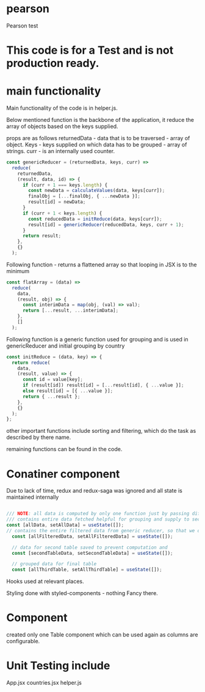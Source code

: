 # pearson

Pearson test

# This code is for a Test and is not production ready.

# main functionality

Main functionality of the code is in helper.js.

Below mentioned function is the backbone of the application, it reduce the array of objects based on the keys supplied.

props are as follows
returnedData - data that is to be traversed - array of object.
Keys - keys supplied on which data has to be grouped - array of strings.
curr - is an internally used counter.

```Javascript
const genericReducer = (returnedData, keys, curr) =>
  reduce(
    returnedData,
    (result, data, id) => {
      if (curr + 1 === keys.length) {
        const newData = calculateValues(data, keys[curr]);
        finalObj = [...finalObj, { ...newData }];
        result[id] = newData;
      }
      if (curr + 1 < keys.length) {
        const reducedData = initReduce(data, keys[curr]);
        result[id] = genericReducer(reducedData, keys, curr + 1);
      }
      return result;
    },
    {}
  );

```

Following function - returns a flattened array so that looping in JSX is to the minimum

```Javascript
const flatArray = (data) =>
  reduce(
    data,
    (result, obj) => {
      const interimData = map(obj, (val) => val);
      return [...result, ...interimData];
    },
    []
  );
```

Following function is a generic function used for grouping and is used in genericReducer and initial grouping by country

```Javascript
const initReduce = (data, key) => {
  return reduce(
    data,
    (result, value) => {
      const id = value[key];
      if (result[id]) result[id] = [...result[id], { ...value }];
      else result[id] = [{ ...value }];
      return { ...result };
    },
    {}
  );
};
```

other important functions include sorting and filtering, which do the task as described by there name.

remaining functions can be found in the code.

# Conatiner component

Due to lack of time, redux and redux-saga was ignored and all state is maintained internally

```Javascript

/// NOTE: all data is computed by only one function just by passing different arguments
/// contains entire data fetched helpful for grouping and supply to second table when not sorting
const [allData, setAllData] = useState([]);
// contains the entire filtered data from generic reducer, so that we don't need to compute it again.
  const [allFilteredData, setAllFilteredData] = useState([]);

  // data for second table saved to prevent computation and
  const [secondTableData, setSecondTableData] = useState([]);

  // grouped data for final table
  const [allThirdTable, setAllThirdTable] = useState([]);
```

Hooks used at relevant places.

Styling done with styled-components - nothing Fancy there.

# Component

created only one Table component which can be used again as columns are configurable.

# Unit Testing include

App.jsx
countries.jsx
helper.js
